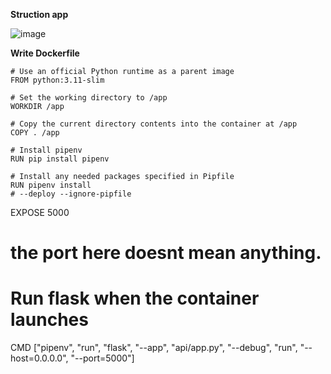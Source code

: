**Struction app**

![image](https://github.com/user-attachments/assets/3f9ca3c3-5859-4ad0-bba0-aff9a004f82f)

**Write Dockerfile**

    # Use an official Python runtime as a parent image
    FROM python:3.11-slim

    # Set the working directory to /app
    WORKDIR /app

    # Copy the current directory contents into the container at /app
    COPY . /app

    # Install pipenv
    RUN pip install pipenv

    # Install any needed packages specified in Pipfile
    RUN pipenv install
    # --deploy --ignore-pipfile

   EXPOSE 5000 
   # the port here doesnt mean anything.

   # Run flask when the container launches
   CMD ["pipenv", "run", "flask", "--app", "api/app.py", "--debug", "run", "--host=0.0.0.0", "--port=5000"]
